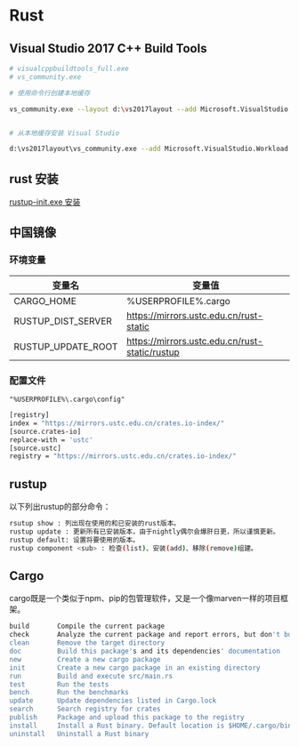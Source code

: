# Rust

## Visual Studio 2017 C++ Build Tools

```bash
# visualcppbuildtools_full.exe
# vs_community.exe

# 使用命令行创建本地缓存

vs_community.exe --layout d:\vs2017layout --add Microsoft.VisualStudio.Workload.NativeDesktop --includeRecommended --lang zh-CN


# 从本地缓存安装 Visual Studio

d:\vs2017layout\vs_community.exe --add Microsoft.VisualStudio.Workload.ManagedDesktop --includeOptional
```

## rust 安装

[rustup-init.exe 安装](https://kaisery.gitbooks.io/rust-book-chinese/content/content/Getting%20Started%20%E5%87%86%E5%A4%87.html)


## 中国镜像

### 环境变量

| 变量名             | 变量值                                         |
| ------------------ | ---------------------------------------------- |
| CARGO_HOME         | %USERPROFILE%\.cargo                            |
| RUSTUP_DIST_SERVER | https://mirrors.ustc.edu.cn/rust-static        |
| RUSTUP_UPDATE_ROOT | https://mirrors.ustc.edu.cn/rust-static/rustup |


### 配置文件

``"%USERPROFILE%\.cargo\config"``

```bash
[registry]
index = "https://mirrors.ustc.edu.cn/crates.io-index/"
[source.crates-io]
replace-with = 'ustc'
[source.ustc]
registry = "https://mirrors.ustc.edu.cn/crates.io-index/"
```


## rustup

以下列出rustup的部分命令：

```bash
rsutup show : 列出现在使用的和已安装的rust版本。
rustup update : 更新所有已安装版本，由于nightly偶尔会爆肝日更，所以谨慎更新。
rustup default: 设置将要使用的版本。
rustup component <sub> : 检查(list)、安装(add)、移除(remove)组建。
```

## Cargo

cargo既是一个类似于npm、pip的包管理软件，又是一个像marven一样的项目框架。

```bash
build       Compile the current package
check       Analyze the current package and report errors, but don't build object files
clean       Remove the target directory
doc         Build this package's and its dependencies' documentation
new         Create a new cargo package
init        Create a new cargo package in an existing directory
run         Build and execute src/main.rs
test        Run the tests
bench       Run the benchmarks
update      Update dependencies listed in Cargo.lock
search      Search registry for crates
publish     Package and upload this package to the registry
install     Install a Rust binary. Default location is $HOME/.cargo/bin
uninstall   Uninstall a Rust binary
```